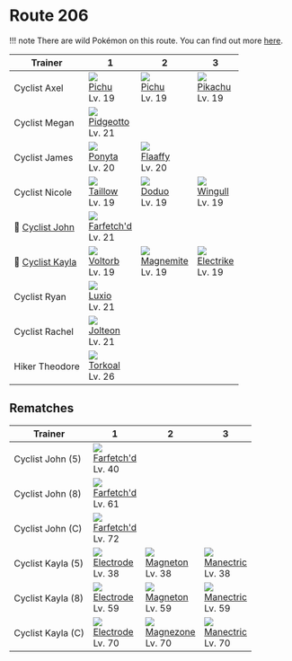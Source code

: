 # Route 206

!!! note
    There are wild Pokémon on this route. You can find out more [here](../../wild_pokemon/route_206/).


Trainer                              | 1                                  | 2                                 | 3
---                                  | ---                                | ---                               | ---
Cyclist Axel                         | ![][172]<br>[Pichu]<br>Lv. 19      | ![][172]<br>[Pichu]<br>Lv. 19     | ![][025]<br>[Pikachu]<br>Lv. 19
Cyclist Megan                        | ![][017]<br>[Pidgeotto]<br>Lv. 21  | &nbsp;                            | &nbsp;
Cyclist James                        | ![][077]<br>[Ponyta]<br>Lv. 20     | ![][180]<br>[Flaaffy]<br>Lv. 20   | &nbsp;
Cyclist Nicole                       | ![][276]<br>[Taillow]<br>Lv. 19    | ![][084]<br>[Doduo]<br>Lv. 19     | ![][278]<br>[Wingull]<br>Lv. 19
:repeat: [Cyclist John](#rematches)  | ![][083]<br>[Farfetch'd]<br>Lv. 21 | &nbsp;                            | &nbsp;
:repeat: [Cyclist Kayla](#rematches) | ![][100]<br>[Voltorb]<br>Lv. 19    | ![][081]<br>[Magnemite]<br>Lv. 19 | ![][309]<br>[Electrike]<br>Lv. 19
Cyclist Ryan                         | ![][404]<br>[Luxio]<br>Lv. 21      | &nbsp;                            | &nbsp;
Cyclist Rachel                       | ![][135]<br>[Jolteon]<br>Lv. 21    | &nbsp;                            | &nbsp;
Hiker Theodore                       | ![][324]<br>[Torkoal]<br>Lv. 26    | &nbsp;                            | &nbsp;

## Rematches

Trainer           | 1                                  | 2                                 | 3
---               | ---                                | ---                               | ---
Cyclist John (5)  | ![][083]<br>[Farfetch'd]<br>Lv. 40 | &nbsp;                            | &nbsp;
Cyclist John (8)  | ![][083]<br>[Farfetch'd]<br>Lv. 61 | &nbsp;                            | &nbsp;
Cyclist John (C)  | ![][083]<br>[Farfetch'd]<br>Lv. 72 | &nbsp;                            | &nbsp;
Cyclist Kayla (5) | ![][101]<br>[Electrode]<br>Lv. 38  | ![][082]<br>[Magneton]<br>Lv. 38  | ![][310]<br>[Manectric]<br>Lv. 38
Cyclist Kayla (8) | ![][101]<br>[Electrode]<br>Lv. 59  | ![][082]<br>[Magneton]<br>Lv. 59  | ![][310]<br>[Manectric]<br>Lv. 59
Cyclist Kayla (C) | ![][101]<br>[Electrode]<br>Lv. 70  | ![][462]<br>[Magnezone]<br>Lv. 70 | ![][310]<br>[Manectric]<br>Lv. 70

[Pidgeotto]: ../../pokemon_changes/017/
[Pikachu]: ../../pokemon_changes/025/
[Ponyta]: ../../pokemon_changes/077/
[Magnemite]: ../../pokemon_changes/081/
[Magneton]: ../../pokemon_changes/082/
[Farfetch'd]: ../../pokemon_changes/083/
[Doduo]: ../../pokemon_changes/084/
[Voltorb]: ../../pokemon_changes/100/
[Electrode]: ../../pokemon_changes/101/
[Jolteon]: ../../pokemon_changes/135/
[Pichu]: ../../pokemon_changes/172/
[Flaaffy]: ../../pokemon_changes/180/
[Taillow]: ../../pokemon_changes/276/
[Wingull]: ../../pokemon_changes/278/
[Electrike]: ../../pokemon_changes/309/
[Manectric]: ../../pokemon_changes/310/
[Torkoal]: ../../pokemon_changes/324/
[Luxio]: ../../pokemon_changes/404/
[Magnezone]: ../../pokemon_changes/462/
[017]: ../img/pokemon/017.png
[025]: ../img/pokemon/025.png
[077]: ../img/pokemon/077.png
[081]: ../img/pokemon/081.png
[082]: ../img/pokemon/082.png
[083]: ../img/pokemon/083.png
[084]: ../img/pokemon/084.png
[100]: ../img/pokemon/100.png
[101]: ../img/pokemon/101.png
[135]: ../img/pokemon/135.png
[172]: ../img/pokemon/172.png
[180]: ../img/pokemon/180.png
[276]: ../img/pokemon/276.png
[278]: ../img/pokemon/278.png
[309]: ../img/pokemon/309.png
[310]: ../img/pokemon/310.png
[324]: ../img/pokemon/324.png
[404]: ../img/pokemon/404.png
[462]: ../img/pokemon/462.png

